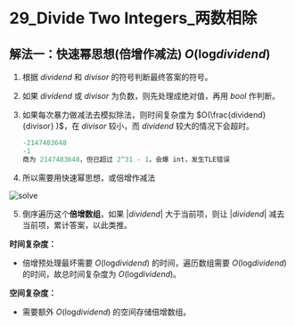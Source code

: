 # 29_Divide Two Integers_两数相除

## 解法一：快速幂思想(倍增作减法) $O(\log_{}{dividend})$

1. 根据 $dividend$ 和 $divisor$ 的符号判断最终答案的符号。

2. 如果 $dividend$ 或 $divisor$ 为负数，则先处理成绝对值，再用 $bool$ 作判断。

3. 如果每次暴力做减法去模拟除法，则时间复杂度为 $O(\frac{dividend}{divisor} )$，在 $divisor$ 较小，而 $dividend$ 较大的情况下会超时。

    ```cpp
    -2147483648
    -1
    商为 2147483648，但已超过 2^31 - 1，会爆 int，发生TLE错误
    ```

4. 所以需要用快速幂思想，或倍增作减法

![solve]()

5. 倒序遍历这个**倍增数组**，如果 $|dividend|$ 大于当前项，则让 $|dividend|$ 减去当前项，累计答案，以此类推。

**时间复杂度：**

- 倍增预处理最坏需要 $O(\log_{}{dividend})$ 的时间，遍历数组需要 $O(\log_{}{dividend})$ 的时间，故总时间复杂度为 $O(\log_{}{dividend})$。

**空间复杂度：**

- 需要额外 $O(\log_{}{dividend})$ 的空间存储倍增数组。
